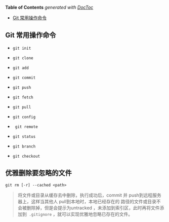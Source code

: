 <!-- START doctoc generated TOC please keep comment here to allow auto update -->
<!-- DON'T EDIT THIS SECTION, INSTEAD RE-RUN doctoc TO UPDATE -->
**Table of Contents**  *generated with [DocToc](https://github.com/thlorenz/doctoc)*

- [Git 常用操作命令](#git-%E5%B8%B8%E7%94%A8%E6%93%8D%E4%BD%9C%E5%91%BD%E4%BB%A4)

<!-- END doctoc generated TOC please keep comment here to allow auto update -->

## Git 常用操作命令

- `git init`

- `git clone`

- `git add`

- `git commit`

- `git push`

- `git fetch`

- `git pull`

- `git config`

- ` git remote`

- `git status`

- `git branch`

- `git checkout`



## 优雅删除要忽略的文件

  `git rm [-r] --cached <path>`

  > 将文件或目录从缓存去中删除，执行成功后，commit 并 push到远程服务器上，这样当其他人 pull到本地时，本地已经存在的 <path> 路径的文件或目录不会被删除掉，但是会提示为untracked ，未添加到索引区，此时再将文件添加到` .gitignore` ，就可以实现优雅地忽略已存在的文件。

